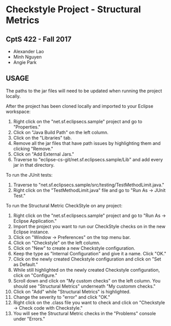 Checkstyle Project - Structural Metrics
==============

CptS 422 - Fall 2017
--------------

- Alexander Lao
- Minh Nguyen
- Angie Park

USAGE
--------------
The paths to the jar files will need to be updated when running the project locally.

After the project has been cloned locally and imported to your Eclipse workspace:
1. Right click on the "net.sf.eclipsecs.sample" project and go to "Properties."
2. Click on "Java Build Path" on the left column.
3. Click on the "Libraries" tab.
4. Remove all the jar files that have path issues by highlighting them and clicking "Remove."
5. Click on "Add External Jars."
6. Traverse to "eclipse-cs-git/net.sf.eclipsecs.sample/Lib" and add every jar in that directory.

To run the JUnit tests:
1. Traverse to "net.sf.eclipsecs.sample/src/testing/TestMethodLimit.java."
2. Right click on the "TestMethodLimit.java" file and go to "Run As -> JUnit Test."

To run the Structural Metric CheckStyle on any project:
1. Right click on the "net.sf.eclipsecs.sample" project and go to "Run As -> Eclipse Application."
2. Import the project you want to run our CheckStyle checks on in the new Eclipse instance.
3. Click on "Window -> Preferences" on the top menu bar.
4. Click on "Checkstyle" on the left column.
5. Click on "New" to create a new Checkstyle configuration.
6. Keep the type as "Internal Configuration" and give it a name. Click "OK."
7. Click on the newly created Checkstyle configuration and click on "Set as Default."
8. While still highlighted on the newly created Checkstyle configuration, click on "Configure."
9. Scroll down and click on "My custom checks" on the left column. You should see "Structural Metrics" underneath "My customm checks."
10. Click on "Add" while "Structural Metrics" is highlighted.
11. Change the severity to "error" and click "OK."
12. Right click on the .class file you want to check and click on "Checkstyle -> Check code with Checkstyle."
13. You will see the Structural Metric checks in the "Problems" console under "Errors."
